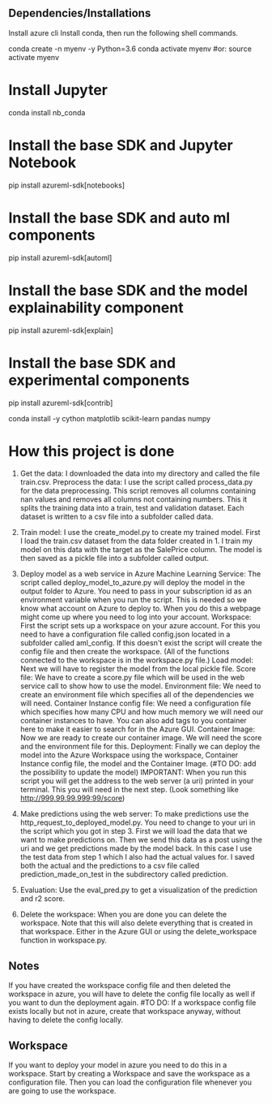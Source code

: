 ## Dependencies/Installations
Install azure cli
Install conda, then run the following shell commands.

conda create -n myenv -y Python=3.6
conda activate myenv #or: source activate myenv

# Install Jupyter
conda install nb_conda

# Install the base SDK and Jupyter Notebook
pip install azureml-sdk[notebooks]

# Install the base SDK and auto ml components
pip install azureml-sdk[automl]

# Install the base SDK and the model explainability component
pip install azureml-sdk[explain]

# Install the base SDK and experimental components
pip install azureml-sdk[contrib]

conda install -y cython matplotlib scikit-learn pandas numpy


# How this project is done
1. Get the data: I downloaded the data into my directory and called the file train.csv.
Preprocess the data: I use the script called process_data.py for the data preprocessing. This script removes all columns containing nan values and removes all columns not containing numbers. This it splits the training data into a train, test and validation dataset. Each dataset is written to a csv file into a subfolder called data.

2. Train model: I use the create_model.py to create my trained model. First I load the train.csv dataset from the data folder created in 1. I train my model on this data with the target as the SalePrice column. The model is then saved as a pickle file into a subfolder called output.

3. Deploy model as a web service in Azure Machine Learning Service: The script called deploy_model_to_azure.py
will deploy the model in the output folder to Azure. You need to pass in your subscription id as an environment variable when you run the script. This is needed so we know what account on Azure to deploy to. When you do this a webpage might come up where you need to log into your account.
Workspace: First the script sets up a workspace on your azure account. For this you need to have a configuration file called config.json located in a subfolder called aml_config. If this doesn't exist the script will create the config file and then create the workspace. (All of the functions connected to the workspace is in the workspace.py file.)
Load model: Next we will have to register the model from the local pickle file.
Score file: We have to create a score.py file which will be used in the web service call to show how to use the model.
Environment file: We need to create an environment file which specifies all of the dependencies we will need.
Container Instance config file: We need a configuration file which specifies how many CPU and how much memory we will need our container instances to have. You can also add tags to you container here to make it easier to search for in the Azure GUI.
Container Image: Now we are ready to create our container image. We will need the score and the environment file for this.
Deployment: Finally we can deploy the model into the Azure Workspace using the workspace, Container Instance config file, the model and the Container Image. (#TO DO: add the possibility to update the model)
IMPORTANT: When you run this script you will get the address to the web server (a uri) printed in your terminal. This you will need in the next step. (Look something like http://999.99.99.999:99/score)

4. Make predictions using the web server: To make predictions use the http_request_to_deployed_model.py. You need to change to your uri in the script which you got in step 3. First we will load the data that we want to make predictions on. Then we send this data as a post using the uri and we get predictions made by the model back. In this case I use the test data from step 1 which I also had the actual values for. I saved both the actual and the predictions to a csv file called prediction_made_on_test in the subdirectory called prediction.

5. Evaluation: Use the eval_pred.py to get a visualization of the prediction and r2 score.

6. Delete the workspace: When you are done you can delete the workspace. Note that this will also delete everything that is created in that workspace. Either in the Azure GUI or using the delete_workspace function in workspace.py.

## Notes
If you have created the workspace config file and then deleted the workspace in azure, you will have to delete the config file locally as well if you want to dun the deployment again. #TO DO: If a workspace config file exists locally but not in azure, create that workspace anyway, without having to delete the config locally.

## Workspace
If you want to deploy your model in azure you need to do this in a workspace.
Start by creating a Workspace and save the workspace as a configuration file.
Then you can load the configuration file whenever you are going to use the workspace.
